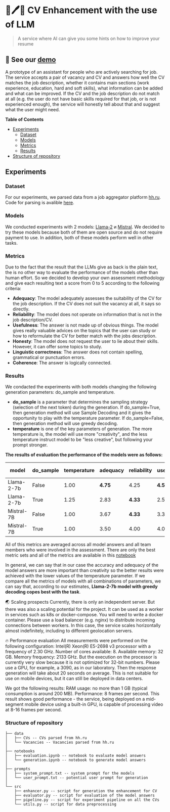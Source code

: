 # 📄🖊️🤖 CV Enhancement with the use of LLM
> A service where AI can give you some hints on how to improve your resume
## 🧭 See our [demo](https://5d8e813898ddd7eb9d.gradio.live)
A prototype of an assistant for people who are actively searching for job. The service accepts a pair of vacancy and CV and answers how well the CV matches the job description, whether it contains main sections (work experience, education, hard and soft skills), what information can be added and what can be improved. If the CV and the job description do not match at all (e.g. the user do not have basic skills required for that job, or is not experienced enough), the service will honestly tell about that and suggest what the user might need.

**Table of Contents**
- [Experiments](#experiments)
  - [Dataset](#dataset)
  - [Models](#models)
  - [Metrics](#metrics)
  - [Results](#results)
- [Structure of repository](#structure)

<a name="experiments"></a>
## Experiments

<a name="dataset"></a>
### Dataset
For our experiments, we parsed data from a job aggregator platform [hh.ru](https://hh.ru). Code for parsing is avalible [here](https://github.com/abdullinilgiz/LLMmatch).

### Models

We conducted experiments with 2 models: [Llama-2](https://huggingface.co/meta-llama/Llama-2-7b-chat-hf) и [Mistral](https://huggingface.co/mistralai/Mistral-7B-Instruct-v0.1). We decided to try these models because both of them are open 
source and do not require payment to use. In addition, both of these models perform well in other tasks.

### Metrics
Due to the fact that the result that the LLMs give as back is the plain text, the is no other way to evaluate the performance of the models other than human effort. So we decided to develop your own assessment methodology and give each 
resulting text a score from 0 to 5 according to the following criteria:

- **Adequacy**: The model adequately assesses the suitability of the CV for the job description. If the CV does not suit the vacancy at all, it says so directly.
- **Reliability**: The model does not operate on information that is not in the job description/CV.
- **Usefulness**: The answer is not made up of obvious things. The model gives really valuable advices on the topics that the user can study or how to reformulate the CV for better match with the jobs description.
- **Honesty**: The model does not request the user to lie about their skills. However, it can offer some topics to study.
- **Linguistic correctness**: The answer does not contain spelling, grammatical or punctuation errors.
- **Coherence**: The answer is logically connected.

<a name="results"></a>
### Results
We condacted the experiments with both models changing the following generation parameters: do_sample and temperature.
- **do_sample** is a parameter that determines the sampling strategy (selection of the next token) during the generation. If do_sample=True, then generation method will use Sample Decoding and it gives the opportunity to play with the temperature parameter. If do_sample=False, then generation method will use greedy decoding.
- **temperature** is one of the key parameters of generation. The more temperature is, the model will use more "creativity", and the less temperature instruct model to be "less creative", but following your prompt stronger.

**The results of evaluation the performance of the models were as follows:**

| model     |	do_sample | temperature	| adequacy | reliability | usefulness |	honesty |	linguistic correctness | coherence |
| --------- |	--------- | ----------	| -------- | ----------- | ---------- |	------- |	---------------------- | --------- |
|Llama-2-7b |	False     | 1.00      	| **4.75** | 4.25        | **4.50**   |	**5.00**|	**5.00**               | 4.00      |
|Llama-2-7b |	True      | 1.25      	| 2.83     | **4.33**    | 2.50       |	**5.00**|	**5.00**               | 4.83      |
|Mistral-7B |	False     | 1.00      	| 3.67     | **4.33**    | 3.33       |	4.67    |	**5.00**               | 4.00      |
|Mistral-7B |	True      | 1.00      	| 3.50     | 4.00        | 4.00       |	**5.00**|	**5.00**               | **5.00**  |

All of this metrics are averaged across all model answers and all team members who were involved in the assessment. There are only the best metric sets and all of the metrics are available in this [notebook](notebooks/evaluation.ipynb)

In general, we can say that in our case the accuracy and adequacy of the model answers are more important than creativity so the better results were achieved with the lower values of the temperature parameter. If we compare all the metrics of models with all combinations of parameters, we can say that, according to our estimates, **Llama-2-7b model with greedy decoding copes best with the task**.


🌏 Scaling prospects
Currently, there is only an independent server. But there was also a scaling potential for the project. It can be used as a worker in services such as k8s or docker-compose. You will need to write a docker container. Please use a load balancer (e.g. nginx) to distribute incoming connections between workers. In this case, the service scales horizontally almost indefinitely, including to different geolocation servers.

🔥 Performance evaluation
All measurements were performed on the following configuration: Intel(R) Xeon(R) E5-2698 v3 processor with a frequency of 2.30 GHz. Number of cores available: 8. Available memory: 32 GB. Memory frequency: 2133 GHz. But the execution on the processor is currently very slow because it is not optimized for 32-bit numbers. Please use a GPU, for example, a 3090, as in our laboratory. Then the response generation will take about 20 seconds on average. This is not suitable for use on mobile devices, but it can still be deployed in data centers.

We got the following results: RAM usage: no more than 1 GB (typical consumption is around 200 MB). Performance: 8 frames per second. This result shows good performance - the service, being deployed on a mid-segment mobile device using a built-in GPU, is capable of processing video at 8-16 frames per second.

<a name="structure"></a>
### Structure of repository
```
├── data
│   ├── CVs -- CVs parsed from hh.ru
│   └── Vacancies -- Vacancies parsed from hh.ru
│
├── notebooks
│   ├── evaluation.ipynb -- notebook to evaluate model answers
│   └── generation.ipynb -- notebook to generate model answers
│
├── prompts
│   ├── system_prompt.txt -- system prompt for the models
│   └── user_prompt.txt -- potential user prompt for generation
│
└── src
    ├── enhancer.py -- script for generation the enhancement for CV
    ├── evaluator.py -- script for evaluation of the model answers
    ├── pipeline.py -- script for experiment pipeline on all the CVs
    └── utils.py -- script for data preprocessing
```
